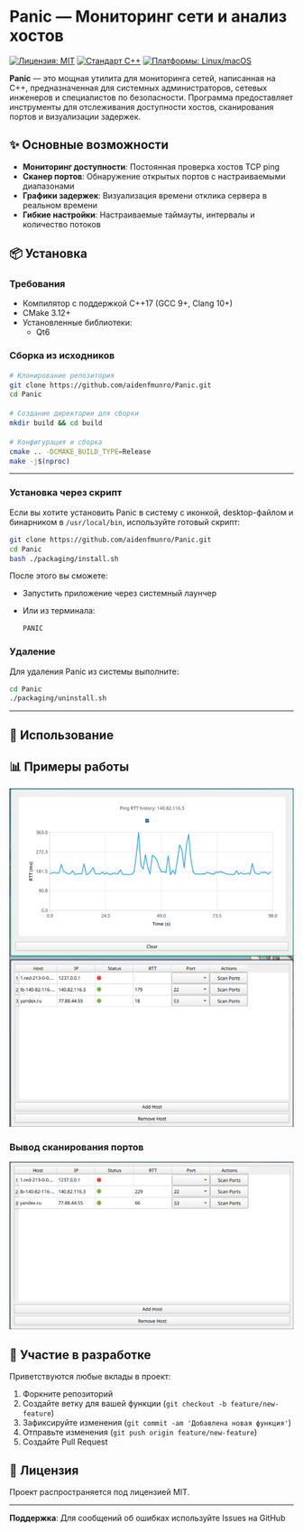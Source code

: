 # Panic — Мониторинг сети и анализ хостов

[![Лицензия: MIT](https://img.shields.io/badge/License-MIT-yellow.svg)](https://opensource.org/licenses/MIT)
[![Стандарт C++](https://img.shields.io/badge/C++-17-blue.svg)](https://en.cppreference.com/)
[![Платформы: Linux/macOS](https://img.shields.io/badge/Платформа-Linux%20%7C%20macOS-lightgrey.svg)]()

**Panic** — это мощная утилита для мониторинга сетей, написанная на C++, предназначенная для системных администраторов, сетевых инженеров и специалистов по безопасности. Программа предоставляет инструменты для отслеживания доступности хостов, сканирования портов и визуализации задержек.

## ✨ Основные возможности

- **Мониторинг доступности**: Постоянная проверка хостов TCP ping
- **Сканер портов**: Обнаружение открытых портов с настраиваемыми диапазонами
- **Графики задержек**: Визуализация времени отклика сервера в реальном времени
- **Гибкие настройки**: Настраиваемые таймауты, интервалы и количество потоков

## 📦 Установка

### Требования

- Компилятор с поддержкой C++17 (GCC 9+, Clang 10+)
- CMake 3.12+
- Установленные библиотеки:
  - Qt6

### Сборка из исходников

```bash
# Клонирование репозитория
git clone https://github.com/aidenfmunro/Panic.git
cd Panic

# Создание директории для сборки
mkdir build && cd build

# Конфигурация и сборка
cmake .. -DCMAKE_BUILD_TYPE=Release
make -j$(nproc)
```

---

### Установка через скрипт

Если вы хотите установить Panic в систему с иконкой, desktop-файлом и бинарником в `/usr/local/bin`, используйте готовый скрипт:

```bash
git clone https://github.com/aidenfmunro/Panic.git
cd Panic
bash ./packaging/install.sh
```

После этого вы сможете:

* Запустить приложение через системный лаунчер
* Или из терминала:

  ```bash
  PANIC
  ```

### Удаление

Для удаления Panic из системы выполните:

```bash
cd Panic
./packaging/uninstall.sh
```

---

## 🚀 Использование

## 📊 Примеры работы

![Пример интерфейса](docs/UX.png)

### Вывод сканирования портов

![Сканирование портов](docs/Port.png)

## 🤝 Участие в разработке

Приветствуются любые вклады в проект:
1. Форкните репозиторий
2. Создайте ветку для вашей функции (`git checkout -b feature/new-feature`)
3. Зафиксируйте изменения (`git commit -am 'Добавлена новая функция'`)
4. Отправьте изменения (`git push origin feature/new-feature`)
5. Создайте Pull Request

## 📜 Лицензия

Проект распространяется под лицензией MIT.

---
**Поддержка**: Для сообщений об ошибках используйте Issues на GitHub
